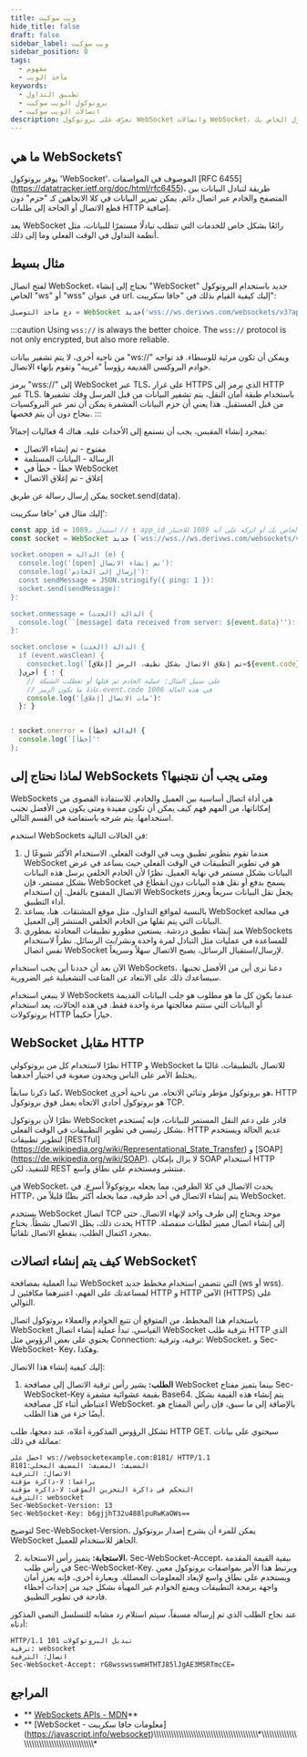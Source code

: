```yaml
---
title: ويب سوكيت
hide_title: false
draft: false
sidebar_label: ويب سوكيت
sidebar_position: 0
tags:
  - مفهوم
  - مأخذ الويب
keywords:
  - تطبيق التداول
  - بروتوكول الويب سوكيت
  - اتصالات الويب سوكيت
description: تعرّف على بروتوكول WebSocket واتصالات WebSocket، وكيفية دمجهما حتى تتمكن من تمكين تبادل البيانات على تطبيق التداول الخاص بك.
---
```


## ما هي WebSockets؟

يوفر بروتوكول 'WebSocket'، الموصوف في المواصفات [RFC 6455] (https://datatracker.ietf.org/doc/html/rfc6455)، طريقة لتبادل البيانات بين المتصفح والخادم عبر اتصال دائم. يمكن تمرير البيانات في كلا الاتجاهين كـ "حزم" دون قطع الاتصال أو الحاجة إلى طلبات HTTP إضافية.

يعد WebSocket رائعًا بشكل خاص للخدمات التي تتطلب تبادلًا مستمرًا للبيانات، مثل أنظمة التداول في الوقت الفعلي وما إلى ذلك.

## مثال بسيط

لفتح اتصال WebSocket، نحتاج إلى إنشاء "WebSocket" جديد باستخدام البروتوكول الخاص "ws" أو "wss" في عنوان url. إليك كيفية القيام بذلك في "جافا سكريبت":

```js
دع مأخذ التوصيل = WebSocket جديد('wss://ws.derivws.com/websockets/v3?app_id=1089');
```

:::caution
Using `wss://` is always the better choice. The `wss://` protocol is not only encrypted, but also more reliable.

من ناحية أخرى، لا يتم تشفير بيانات "ws://" ويمكن أن تكون مرئية للوسطاء. قد تواجه خوادم البروكسي القديمة رؤوساً "غريبة" وتقوم بإنهاء الاتصال.

يرمز "wss://" إلى WebSocket عبر TLS، على غرار HTTPS الذي يرمز إلى HTTP عبر TLS. باستخدام طبقة أمان النقل، يتم تشفير البيانات من قبل المرسل وفك تشفيرها من قبل المستقبل. هذا يعني أن حزم البيانات المشفرة يمكن أن تمر عبر البروكسيات بنجاح دون أن يتم فحصها.
:::

بمجرد إنشاء المقبس، يجب أن نستمع إلى الأحداث عليه. هناك 4 فعاليات إجمالاً:

- مفتوح - تم إنشاء الاتصال
- الرسالة - البيانات المستلمة
- خطأ - خطأ في WebSocket
- إغلاق - تم إغلاق الاتصال

يمكن إرسال رسالة عن طريق socket.send(data).

إليك مثال في 'جافا سكريبت':

```js showLineNumbers
const app_id = 1089؛ // استبدل بـ app_id الخاص بك أو اتركه على أنه 1089 للاختبار.
const socket = WebSocket جديد (`wss://wss.//ws.derivws.com/websockets/v3?app_id=${app_id}')؛

socket.onopen = الدالة (e) {
  console.log('[open] تم إنشاء الاتصال')؛
  console.log('إرسال إلى الخادم')؛
  const sendMessage = JSON.stringify({ ping: 1 })؛
  socket.send(sendMessage)؛
}؛

socket.onmessage = الدالة (الحدث) {
  console.log(``[message] data received from server: ${event.data}'')؛
}؛

socket.onclose = الدالة (الحدث) {
  if (event.wasClean) {
    consocket.log(`[إغلاق] تم إغلاق الاتصال بشكل نظيف، الرمز=${event.code} السبب=${event.reason}''؛
  }؛ } أخرى {
    // على سبيل المثال: عملية الخادم تم قتلها أو تعطلت الشبكة
    // عادةً ما يكون الرمز.event.code 1006 في هذه الحالة
    console.log('[إغلاق] مات الاتصال')؛
  }؛ }


؛ socket.onerror = الدالة (خطأ) {
  console.log(`[خطأ]'؛
};
```

## لماذا نحتاج إلى WebSockets ومتى يجب أن نتجنبها؟

WebSockets هي أداة اتصال أساسية بين العميل والخادم. للاستفادة القصوى من إمكاناتها، من المهم فهم كيف يمكن أن تكون مفيدة ومتى يكون من الأفضل تجنب استخدامها. يتم شرحه باستفاضة في القسم التالي.

استخدم WebSockets في الحالات التالية:

1. ‍عندما تقوم بتطوير تطبيق ويب في الوقت الفعلي.
   الاستخدام الأكثر شيوعًا ل WebSocket هو في تطوير التطبيقات في الوقت الفعلي حيث يساعد في عرض البيانات بشكل مستمر في نهاية العميل. نظرًا لأن الخادم الخلفي يرسل هذه البيانات بشكل مستمر، فإن WebSocket يسمح بدفع أو نقل هذه البيانات دون انقطاع في الاتصال المفتوح بالفعل. إن استخدام WebSockets يجعل نقل البيانات سريعاً ويعزز أداء التطبيق.
2. بالنسبة لمواقع التداول، مثل موقع المشتقات.
   هنا، يساعد WebSocket في معالجة البيانات التي يتم نقلها من الخادم الخلفي المنتشر إلى العميل.
3. ‍عند إنشاء تطبيق دردشة.
   يستعين مطورو تطبيقات المحادثة بمطوري WebSockets للمساعدة في عمليات مثل التبادل لمرة واحدة ونشر/بث الرسائل. نظراً لاستخدام نفس اتصال WebSocket لإرسال/استقبال الرسائل، يصبح الاتصال سهلاً وسريعاً.

الآن بعد أن حددنا أين يجب استخدام WebSockets، دعنا نرى أين من الأفضل تجنبها. سيساعدك ذلك على الابتعاد عن المتاعب التشغيلية غير الضرورية.

لا ينبغي استخدام WebSockets عندما يكون كل ما هو مطلوب هو جلب البيانات القديمة أو البيانات التي ستتم معالجتها مرة واحدة فقط. في هذه الحالات، يعد استخدام بروتوكولات HTTP خياراً حكيماً.

## WebSocket مقابل HTTP

نظرًا لاستخدام كل من بروتوكولي HTTP و WebSocket للاتصال بالتطبيقات، غالبًا ما يختلط الأمر على الناس ويجدون صعوبة في اختيار أحدهما.

كما ذكرنا سابقاً، WebSocket هو بروتوكول مؤطر وثنائي الاتجاه. من ناحية أخرى، HTTP هو بروتوكول أحادي الاتجاه يعمل فوق بروتوكول TCP.

نظرًا لأن بروتوكول WebSocket قادر على دعم النقل المستمر للبيانات، فإنه يُستخدم بشكل رئيسي في تطوير التطبيقات في الوقت الفعلي. HTTP عديم الحالة ويستخدم لتطوير تطبيقات [RESTful] (https://de.wikipedia.org/wiki/Representational_State_Transfer) و [SOAP] (https://de.wikipedia.org/wiki/SOAP). لا يزال بإمكان SOAP استخدام HTTP للتنفيذ، لكن REST منتشر ومستخدم على نطاق واسع.

في WebSocket، يحدث الاتصال في كلا الطرفين، مما يجعله بروتوكولاً أسرع. في HTTP، يتم إنشاء الاتصال في أحد طرفيه، مما يجعله أكثر بطئًا قليلاً من WebSocket.

يستخدم WebSocket اتصال TCP موحد ويحتاج إلى طرف واحد لإنهاء الاتصال. حتى يحدث ذلك، يظل الاتصال نشطاً. يحتاج HTTP إلى إنشاء اتصال مميز لطلبات منفصلة. بمجرد اكتمال الطلب، ينقطع الاتصال تلقائياً.

## كيف يتم إنشاء اتصالات WebSocket؟

تبدأ العملية بمصافحة WebSocket التي تتضمن استخدام مخطط جديد (ws أو wss). لمساعدتك على الفهم، اعتبرهما مكافئين لـ HTTP و HTTP الآمن (HTTPS) على التوالي.

باستخدام هذا المخطط، من المتوقع أن تتبع الخوادم والعملاء بروتوكول اتصال WebSocket القياسي. تبدأ عملية إنشاء اتصال WebSocket بترقية طلب HTTP الذي يحتوي على بعض الرؤوس مثل Connection: ترقية، وترقية: WebSocket، و Sec-WebSocket- Key، وهكذا.

إليك كيفية إنشاء هذا الاتصال:

1. **الطلب:** يشير رأس ترقية الاتصال إلى مصافحة WebSocket بينما يتميز مفتاح Sec-WebSocket-Key بقيمة عشوائية مشفرة Base64. يتم إنشاء هذه القيمة بشكل اعتباطي أثناء كل مصافحة WebSocket. بالإضافة إلى ما سبق، فإن رأس المفتاح هو أيضًا جزء من هذا الطلب.

تشكل الرؤوس المذكورة أعلاه، عند دمجها، طلب HTTP GET. سيحتوي على بيانات مماثلة في ذلك:

```
احصل على ws://websocketexample.com:8181/ HTTP/1.1
المضيف: المضيف: المضيف المحلي:8181
الاتصال: الترقية
براغما: لا-ذاكرة مؤقتة
التحكم في ذاكرة التخزين المؤقت: لا-ذاكرة مؤقتة
الترقية: websocket
Sec-WebSocket-Version: 13
Sec-WebSocket-Key: b6gjjhT32u488lpuRwKaOWs==
```

لتوضيح Sec-WebSocket-Version، يمكن للمرء أن يشرح إصدار بروتوكول WebSocket الجاهز للاستخدام للعميل.

2. **الاستجابة:** يتميز رأس الاستجابة، Sec-WebSocket-Accept، ببقية القيمة المقدمة في رأس طلب Sec-WebSocket-Key. ويرتبط هذا الأمر بمواصفات بروتوكول معين ويستخدم على نطاق واسع لإبعاد المعلومات المضللة. وبعبارة أخرى، فإنه يعزز أمان واجهة برمجة التطبيقات ويمنع الخوادم غير المهيأة بشكل جيد من إحداث أخطاء فادحة في تطوير التطبيق.

عند نجاح الطلب الذي تم إرساله مسبقاً، سيتم استلام رد مشابه للتسلسل النصي المذكور أدناه:

```
HTTP/1.1 101 تبديل البروتوكولات
ترقية: websocket
اتصال: الترقية
Sec-WebSocket-Accept: rG8wsswsswmHTHTJ85lJgAE3M5RTmcCE=
```

## المراجع

- \*\* [WebSockets APIs - MDN](https://developer.mozilla.org/en-US/docs/Web/API/WebSocket)\*\*
- \*\* [WebSocket - معلومات جافا سكريبت] (https://javascript.info/websocket)\\\\\\\\\\\\\\\\\\\\\\\\\\\\\\\\\\\\\\\\\\\\\\\\\\\\\\\\\\\\\\\\\\\\\\\\\\\\\\\\\\\\\*\\\\\\\\\\\\\\\\\\\\\\\\\\\\\\\\\\\\\\\\\\\\\\\\\\\\\\\\\\\\\\\\\\\\\\\\\\\\\\\\\\\\\*
